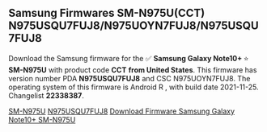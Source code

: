 <h2>Samsung Firmwares SM-N975U(CCT) N975USQU7FUJ8/N975UOYN7FUJ8/N975USQU7FUJ8</h2>
Download the Samsung firmware for the ✅ <strong>Samsung Galaxy Note10+ </strong> ⭐ <strong>SM-N975U</strong> with product code <strong>CCT</strong> <strong> from United States</strong>. This firmware has version number PDA <strong>N975USQU7FUJ8</strong> and CSC N975UOYN7FUJ8. The operating system of this firmware is Android R , with build date 2021-11-25. Changelist <strong>22338387</strong>.


[SM-N975U](https://samfirm.shop/samsung/model/SM-N975U)
[N975USQU7FUJ8](https://samfirm.shop/samsung/pda/N975USQU7FUJ8)
[Download Firmware Samsung Galaxy Note10+ SM-N975U](https://samfirm.shop/samsung/firmware/478380)
